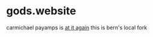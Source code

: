 # gods.website
carmichael payamps is [at it again](https://soundcloud.com/discobelle/06-at-it-again-dj-rashad-dj-earl-dj-bmt-remix-1)
this is bern's local fork
